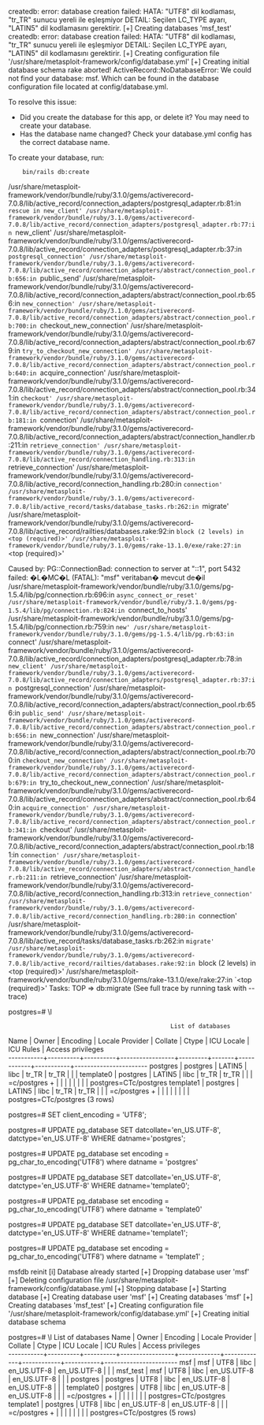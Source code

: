 createdb: error: database creation failed: HATA:  "UTF8" dil kodlaması, "tr_TR" sunucu yereli ile eşleşmiyor
DETAIL:  Seçilen LC_TYPE ayarı, "LATIN5" dil kodlamasını gerektirir.
[+] Creating databases 'msf_test'
createdb: error: database creation failed: HATA:  "UTF8" dil kodlaması, "tr_TR" sunucu yereli ile eşleşmiyor
DETAIL:  Seçilen LC_TYPE ayarı, "LATIN5" dil kodlamasını gerektirir.
[+] Creating configuration file '/usr/share/metasploit-framework/config/database.yml'
[+] Creating initial database schema
rake aborted!
ActiveRecord::NoDatabaseError: We could not find your database: msf. Which can be found in the database configuration file located at config/database.yml.

To resolve this issue:

- Did you create the database for this app, or delete it? You may need to create your database.
- Has the database name changed? Check your database.yml config has the correct database name.

To create your database, run:

        bin/rails db:create
/usr/share/metasploit-framework/vendor/bundle/ruby/3.1.0/gems/activerecord-7.0.8/lib/active_record/connection_adapters/postgresql_adapter.rb:81:in `rescue in new_client'
/usr/share/metasploit-framework/vendor/bundle/ruby/3.1.0/gems/activerecord-7.0.8/lib/active_record/connection_adapters/postgresql_adapter.rb:77:in `new_client'
/usr/share/metasploit-framework/vendor/bundle/ruby/3.1.0/gems/activerecord-7.0.8/lib/active_record/connection_adapters/postgresql_adapter.rb:37:in `postgresql_connection'
/usr/share/metasploit-framework/vendor/bundle/ruby/3.1.0/gems/activerecord-7.0.8/lib/active_record/connection_adapters/abstract/connection_pool.rb:656:in `public_send'
/usr/share/metasploit-framework/vendor/bundle/ruby/3.1.0/gems/activerecord-7.0.8/lib/active_record/connection_adapters/abstract/connection_pool.rb:656:in `new_connection'
/usr/share/metasploit-framework/vendor/bundle/ruby/3.1.0/gems/activerecord-7.0.8/lib/active_record/connection_adapters/abstract/connection_pool.rb:700:in `checkout_new_connection'
/usr/share/metasploit-framework/vendor/bundle/ruby/3.1.0/gems/activerecord-7.0.8/lib/active_record/connection_adapters/abstract/connection_pool.rb:679:in `try_to_checkout_new_connection'
/usr/share/metasploit-framework/vendor/bundle/ruby/3.1.0/gems/activerecord-7.0.8/lib/active_record/connection_adapters/abstract/connection_pool.rb:640:in `acquire_connection'
/usr/share/metasploit-framework/vendor/bundle/ruby/3.1.0/gems/activerecord-7.0.8/lib/active_record/connection_adapters/abstract/connection_pool.rb:341:in `checkout'
/usr/share/metasploit-framework/vendor/bundle/ruby/3.1.0/gems/activerecord-7.0.8/lib/active_record/connection_adapters/abstract/connection_pool.rb:181:in `connection'
/usr/share/metasploit-framework/vendor/bundle/ruby/3.1.0/gems/activerecord-7.0.8/lib/active_record/connection_adapters/abstract/connection_handler.rb:211:in `retrieve_connection'
/usr/share/metasploit-framework/vendor/bundle/ruby/3.1.0/gems/activerecord-7.0.8/lib/active_record/connection_handling.rb:313:in `retrieve_connection'
/usr/share/metasploit-framework/vendor/bundle/ruby/3.1.0/gems/activerecord-7.0.8/lib/active_record/connection_handling.rb:280:in `connection'
/usr/share/metasploit-framework/vendor/bundle/ruby/3.1.0/gems/activerecord-7.0.8/lib/active_record/tasks/database_tasks.rb:262:in `migrate'
/usr/share/metasploit-framework/vendor/bundle/ruby/3.1.0/gems/activerecord-7.0.8/lib/active_record/railties/databases.rake:92:in `block (2 levels) in <top (required)>'
/usr/share/metasploit-framework/vendor/bundle/ruby/3.1.0/gems/rake-13.1.0/exe/rake:27:in `<top (required)>'

Caused by:
PG::ConnectionBad: connection to server at "::1", port 5432 failed: �L�MC�L (FATAL):  "msf" veritaban� mevcut de�il
/usr/share/metasploit-framework/vendor/bundle/ruby/3.1.0/gems/pg-1.5.4/lib/pg/connection.rb:696:in `async_connect_or_reset'
/usr/share/metasploit-framework/vendor/bundle/ruby/3.1.0/gems/pg-1.5.4/lib/pg/connection.rb:824:in `connect_to_hosts'
/usr/share/metasploit-framework/vendor/bundle/ruby/3.1.0/gems/pg-1.5.4/lib/pg/connection.rb:759:in `new'
/usr/share/metasploit-framework/vendor/bundle/ruby/3.1.0/gems/pg-1.5.4/lib/pg.rb:63:in `connect'
/usr/share/metasploit-framework/vendor/bundle/ruby/3.1.0/gems/activerecord-7.0.8/lib/active_record/connection_adapters/postgresql_adapter.rb:78:in `new_client'
/usr/share/metasploit-framework/vendor/bundle/ruby/3.1.0/gems/activerecord-7.0.8/lib/active_record/connection_adapters/postgresql_adapter.rb:37:in `postgresql_connection'
/usr/share/metasploit-framework/vendor/bundle/ruby/3.1.0/gems/activerecord-7.0.8/lib/active_record/connection_adapters/abstract/connection_pool.rb:656:in `public_send'
/usr/share/metasploit-framework/vendor/bundle/ruby/3.1.0/gems/activerecord-7.0.8/lib/active_record/connection_adapters/abstract/connection_pool.rb:656:in `new_connection'
/usr/share/metasploit-framework/vendor/bundle/ruby/3.1.0/gems/activerecord-7.0.8/lib/active_record/connection_adapters/abstract/connection_pool.rb:700:in `checkout_new_connection'
/usr/share/metasploit-framework/vendor/bundle/ruby/3.1.0/gems/activerecord-7.0.8/lib/active_record/connection_adapters/abstract/connection_pool.rb:679:in `try_to_checkout_new_connection'
/usr/share/metasploit-framework/vendor/bundle/ruby/3.1.0/gems/activerecord-7.0.8/lib/active_record/connection_adapters/abstract/connection_pool.rb:640:in `acquire_connection'
/usr/share/metasploit-framework/vendor/bundle/ruby/3.1.0/gems/activerecord-7.0.8/lib/active_record/connection_adapters/abstract/connection_pool.rb:341:in `checkout'
/usr/share/metasploit-framework/vendor/bundle/ruby/3.1.0/gems/activerecord-7.0.8/lib/active_record/connection_adapters/abstract/connection_pool.rb:181:in `connection'
/usr/share/metasploit-framework/vendor/bundle/ruby/3.1.0/gems/activerecord-7.0.8/lib/active_record/connection_adapters/abstract/connection_handler.rb:211:in `retrieve_connection'
/usr/share/metasploit-framework/vendor/bundle/ruby/3.1.0/gems/activerecord-7.0.8/lib/active_record/connection_handling.rb:313:in `retrieve_connection'
/usr/share/metasploit-framework/vendor/bundle/ruby/3.1.0/gems/activerecord-7.0.8/lib/active_record/connection_handling.rb:280:in `connection'
/usr/share/metasploit-framework/vendor/bundle/ruby/3.1.0/gems/activerecord-7.0.8/lib/active_record/tasks/database_tasks.rb:262:in `migrate'
/usr/share/metasploit-framework/vendor/bundle/ruby/3.1.0/gems/activerecord-7.0.8/lib/active_record/railties/databases.rake:92:in `block (2 levels) in <top (required)>'
/usr/share/metasploit-framework/vendor/bundle/ruby/3.1.0/gems/rake-13.1.0/exe/rake:27:in `<top (required)>'
Tasks: TOP => db:migrate
(See full trace by running task with --trace)


postgres=# \l

                                                  List of databases
   Name    |  Owner   | Encoding | Locale Provider | Collate | Ctype | ICU Locale | ICU Rules |   Access privileges   
-----------+----------+----------+-----------------+---------+-------+------------+-----------+-----------------------
 postgres  | postgres | LATIN5   | libc            | tr_TR   | tr_TR |            |           | 
 template0 | postgres | LATIN5   | libc            | tr_TR   | tr_TR |            |           | =c/postgres          +
           |          |          |                 |         |       |            |           | postgres=CTc/postgres
 template1 | postgres | LATIN5   | libc            | tr_TR   | tr_TR |            |           | =c/postgres          +
           |          |          |                 |         |       |            |           | postgres=CTc/postgres
(3 rows)



postgres=# SET client_encoding = 'UTF8';

postgres=# UPDATE pg_database SET datcollate='en_US.UTF-8', datctype='en_US.UTF-8' WHERE datname='postgres';

postgres=# UPDATE pg_database set encoding = pg_char_to_encoding('UTF8') where datname = 'postgres' 

postgres=# UPDATE pg_database SET datcollate='en_US.UTF-8', datctype='en_US.UTF-8' WHERE datname='template0';

postgres=# UPDATE pg_database set encoding = pg_char_to_encoding('UTF8') where datname = 'template0' 

postgres=# UPDATE pg_database SET datcollate='en_US.UTF-8', datctype='en_US.UTF-8' WHERE datname='template1';

postgres=# UPDATE pg_database set encoding = pg_char_to_encoding('UTF8') where datname = 'template1' ;


msfdb reinit
[i] Database already started
[+] Dropping database user 'msf'
[+] Deleting configuration file /usr/share/metasploit-framework/config/database.yml
[+] Stopping database
[+] Starting database
[+] Creating database user 'msf'
[+] Creating databases 'msf'
[+] Creating databases 'msf_test'
[+] Creating configuration file '/usr/share/metasploit-framework/config/database.yml'
[+] Creating initial database schema


postgres=# \l
                                                       List of databases
   Name    |  Owner   | Encoding | Locale Provider |   Collate   |    Ctype    | ICU Locale | ICU Rules |   Access privileges   
-----------+----------+----------+-----------------+-------------+-------------+------------+-----------+-----------------------
 msf       | msf      | UTF8     | libc            | en_US.UTF-8 | en_US.UTF-8 |            |           | 
 msf_test  | msf      | UTF8     | libc            | en_US.UTF-8 | en_US.UTF-8 |            |           | 
 postgres  | postgres | UTF8     | libc            | en_US.UTF-8 | en_US.UTF-8 |            |           | 
 template0 | postgres | UTF8     | libc            | en_US.UTF-8 | en_US.UTF-8 |            |           | =c/postgres          +
           |          |          |                 |             |             |            |           | postgres=CTc/postgres
 template1 | postgres | UTF8     | libc            | en_US.UTF-8 | en_US.UTF-8 |            |           | =c/postgres          +
           |          |          |                 |             |             |            |           | postgres=CTc/postgres
(5 rows)


